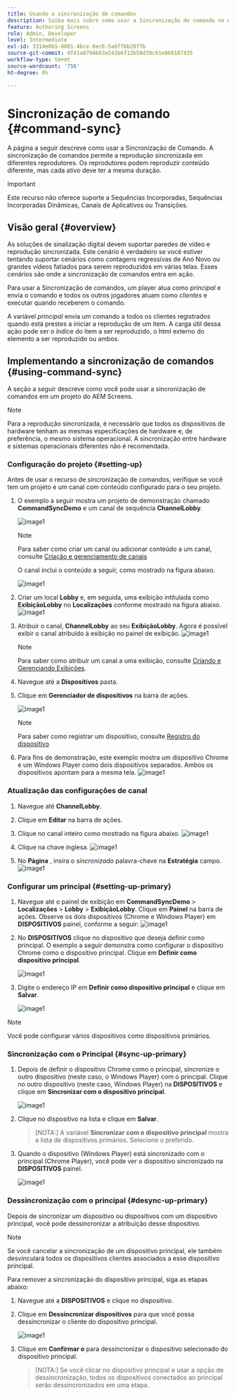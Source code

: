 ```yaml
---
title: Usando a sincronização de comandos
description: Saiba mais sobre como usar a Sincronização de comando no AEM Screens.
feature: Authoring Screens
role: Admin, Developer
level: Intermediate
exl-id: 3314e0b5-0001-4bce-8ec6-5a6ffbb20f7b
source-git-commit: df41a8794683e241b6f12b58d39c01e069187435
workflow-type: tm+mt
source-wordcount: '756'
ht-degree: 0%

---
```


# Sincronização de comando {#command-sync}

A página a seguir descreve como usar a Sincronização de Comando. A sincronização de comandos permite a reprodução sincronizada em diferentes reprodutores. Os reprodutores podem reproduzir conteúdo diferente, mas cada ativo deve ter a mesma duração.

>[!IMPORTANT]
>
>Este recurso não oferece suporte a Sequências Incorporadas, Sequências Incorporadas Dinâmicas, Canais de Aplicativos ou Transições.

## Visão geral {#overview}

As soluções de sinalização digital devem suportar paredes de vídeo e reprodução sincronizada. Este cenário é verdadeiro se você estiver tentando suportar cenários como contagens regressivas de Ano Novo ou grandes vídeos fatiados para serem reproduzidos em várias telas. Esses cenários são onde a sincronização de comandos entra em ação.

Para usar a Sincronização de comandos, um player atua como *principal* e envia o comando e todos os outros jogadores atuam como *clientes* e executar quando receberem o comando.

A variável *principal* envia um comando a todos os clientes registrados quando está prestes a iniciar a reprodução de um item. A carga útil dessa ação pode ser o índice do item a ser reproduzido, o html externo do elemento a ser reproduzido ou ambos.

## Implementando a sincronização de comandos {#using-command-sync}

A seção a seguir descreve como você pode usar a sincronização de comandos em um projeto do AEM Screens.

>[!NOTE]
>
>Para a reprodução sincronizada, é necessário que todos os dispositivos de hardware tenham as mesmas especificações de hardware e, de preferência, o mesmo sistema operacional. A sincronização entre hardware e sistemas operacionais diferentes não é recomendada.

### Configuração do projeto {#setting-up}

Antes de usar o recurso de sincronização de comandos, verifique se você tem um projeto e um canal com conteúdo configurado para o seu projeto.

1. O exemplo a seguir mostra um projeto de demonstração chamado **CommandSyncDemo** e um canal de sequência **ChannelLobby**.

   ![image1](assets/command-sync/command-sync1-1.png)

   >[!NOTE]
   >
   >Para saber como criar um canal ou adicionar conteúdo a um canal, consulte [Criação e gerenciamento de canais](/help/user-guide/managing-channels.md)

   O canal inclui o conteúdo a seguir, como mostrado na figura abaixo.

   ![image1](assets/command-sync/command-sync2-1.png)

1. Criar um local **Lobby** e, em seguida, uma exibição intitulada como **ExibiçãoLobby** no **Localizações** conforme mostrado na figura abaixo.
   ![image1](assets/command-sync/command-sync3-1.png)

1. Atribuir o canal, **ChannelLobby** ao seu **ExibiçãoLobby**. Agora é possível exibir o canal atribuído à exibição no painel de exibição.
   ![image1](assets/command-sync/command-sync4-1.png)

   >[!NOTE]
   >
   >Para saber como atribuir um canal a uma exibição, consulte [Criando e Gerenciando Exibições](/help/user-guide/managing-displays.md).

1. Navegue até a **Dispositivos** pasta.
1. Clique em **Gerenciador de dispositivos** na barra de ações.

   ![image1](assets/command-sync5.png)

   >[!NOTE]
   >
   >Para saber como registrar um dispositivo, consulte [Registro do dispositivo](/help/user-guide/device-registration.md)

1. Para fins de demonstração, este exemplo mostra um dispositivo Chrome e um Windows Player como dois dispositivos separados. Ambos os dispositivos apontam para a mesma tela.
   ![image1](assets/command-sync6.png)

### Atualização das configurações de canal

1. Navegue até **ChannelLobby**.
1. Clique em **Editar** na barra de ações.
1. Clique no canal inteiro como mostrado na figura abaixo.
   ![image1](assets/command-sync/command-sync7-1.png)

1. Clique na chave inglesa.
   ![image1](assets/command-sync/command-sync8-1.png)

1. No **Página** , insira o *sincronizado* palavra-chave na **Estratégia** campo.
   ![image1](assets/command-sync/command-sync9-1.png)


### Configurar um principal {#setting-up-primary}

1. Navegue até o painel de exibição em **CommandSyncDemo** > **Localizações**  > **Lobby** > **ExibiçãoLobby**. Clique em **Painel** na barra de ações.
Observe os dois dispositivos (Chrome e Windows Player) em **DISPOSITIVOS** painel, conforme a seguir:
   ![image1](assets/command-sync/command-sync10-1.png)

1. No **DISPOSITIVOS** clique no dispositivo que deseja definir como principal. O exemplo a seguir demonstra como configurar o dispositivo Chrome como o dispositivo principal. Clique em **Definir como dispositivo principal**.

   ![image1](assets/command-sync/command-sync11-1.png)

1. Digite o endereço IP em **Definir como dispositivo principal** e clique em **Salvar**.

   ![image1](assets/command-sync/command-sync12-1.png)

>[!NOTE]
>
>Você pode configurar vários dispositivos como dispositivos primários.

### Sincronização com o Principal {#sync-up-primary}

1. Depois de definir o dispositivo Chrome como o principal, sincronize o outro dispositivo (neste caso, o Windows Player) com o principal.
Clique no outro dispositivo (neste caso, Windows Player) na **DISPOSITIVOS** e clique em **Sincronizar com o dispositivo principal**.

   ![image1](assets/command-sync/command-sync13-1.png)

1. Clique no dispositivo na lista e clique em **Salvar**.

   >[NOTA:]
   > A variável **Sincronizar com o dispositivo principal** mostra a lista de dispositivos primários. Selecione o preferido.

1. Quando o dispositivo (Windows Player) está sincronizado com o principal (Chrome Player), você pode ver o dispositivo sincronizado na **DISPOSITIVOS** painel.

   ![image1](assets/command-sync/command-sync14-1.png)

### Dessincronização com o principal {#desync-up-primary}

Depois de sincronizar um dispositivo ou dispositivos com um dispositivo principal, você pode dessincronizar a atribuição desse dispositivo.

>[!NOTE]
>
>Se você cancelar a sincronização de um dispositivo principal, ele também desvinculará todos os dispositivos clientes associados a esse dispositivo principal.

Para remover a sincronização do dispositivo principal, siga as etapas abaixo:

1. Navegue até a **DISPOSITIVOS** e clique no dispositivo.

1. Clique em **Dessincronizar dispositivos** para que você possa dessincronizar o cliente do dispositivo principal.

   ![image1](assets/command-sync/command-sync15-1.png)

1. Clique em **Confirmar o** para dessincronizar o dispositivo selecionado do dispositivo principal.

   >[NOTA:]
   > Se você clicar no dispositivo principal e usar a opção de dessincronização, todos os dispositivos conectados ao principal serão dessincronizados em uma etapa.
